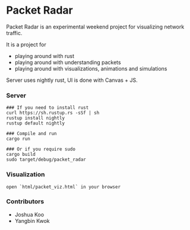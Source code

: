 # Packet Radar

Packet Radar is an experimental weekend project for visualizing network traffic.

It is a project for
- playing around with rust
- playing around with understanding packets
- playing around with visualizations, animations and simulations

Server uses nightly rust, UI is done with Canvas + JS.

### Server

```
### If you need to install rust
curl https://sh.rustup.rs -sSf | sh
rustup install nightly
rustup default nightly

### Compile and run
cargo run

### Or if you require sudo
cargo build
sudo target/debug/packet_radar
```

### Visualization

```
open `html/packet_viz.html` in your browser
```

### Contributors

- Joshua Koo
- Yangbin Kwok

